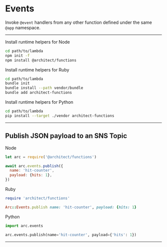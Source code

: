 # Events

Invoke `@event` handlers from any other function defined under the same `@app` namespace.

---

Install runtime helpers for Node

```bash
cd path/to/lambda
npm init -f
npm install @architect/functions
```

Install runtime helpers for Ruby

```bash
cd path/to/lambda
bundle init
bundle install --path vendor/bundle
bundle add architect-functions
```

Install runtime helpers for Python

```bash
cd path/to/lambda
pip install --target ./vendor architect-functions
```

---

## Publish JSON payload to an SNS Topic

Node

```javascript
let arc = require('@architect/functions')

await arc.events.publish({
  name: 'hit-counter',
  payload: {hits: 1},
})
```

Ruby

```ruby
require 'architect/functions'

Arc::Events.publish name: 'hit-counter', payload: {hits: 1}
```

Python

```python
import arc.events

arc.events.publish(name='hit-counter', payload={'hits': 1})
```

---
